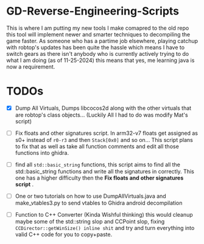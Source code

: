 # GD-Reverse-Engineering-Scripts
This is where I am putting my new tools I make comapred to the old repo this tool will implement newer and smarter techniques to decompiling the game faster.
As someone who has a partime job elsewhere, playing catchup with robtop's updates has been quite the hassle which means I have to switch gears as there isn't
anybody who is currently actively trying to do what I am doing (as of 11-25-2024) this means that yes, me learning java is now a requirement.



# TODOs
- [X] Dump All Virtuals, Dumps libcocos2d along with the other virtuals that are robtop's class objects... (Luckily All I had to do was modify Mat's script)

- [ ] Fix floats and other signatures script. In arm32-v7 floats get assigned as s0+ instead of `r0-r3` and then `Stack[0x0]` and so on... This script plans to fix that as well as take all
function comments and edit all those functions into ghidra.

- [ ] find all `std::basic_string` functions, this script aims to find all the std::basic_string functions and write all the signatures in correctly. This one has a higher difficulty
      then the __Fix floats and other signatures script__ .

- [ ] One or two tutorials on how to use DumpAllVirtuals.java and make_vtables3.py to send vtables to Ghidra android decompilation

- [ ] Function to C++ Converter (Kinda Wishful thinking) this would cleanup maybe some of the std::string slop and CCPoint slop, fixing `CCDirector::getWinSize() inline shit` and try and turn everything into valid C++ code for you to copy+paste. 
